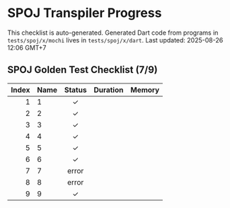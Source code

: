 # SPOJ Transpiler Progress

This checklist is auto-generated.
Generated Dart code from programs in `tests/spoj/x/mochi` lives in `tests/spoj/x/dart`.
Last updated: 2025-08-26 12:06 GMT+7

## SPOJ Golden Test Checklist (7/9)
| Index | Name | Status | Duration | Memory |
|------:|------|:-----:|---------:|-------:|
| 1 | 1 | ✓ |  |  |
| 2 | 2 | ✓ |  |  |
| 3 | 3 | ✓ |  |  |
| 4 | 4 | ✓ |  |  |
| 5 | 5 | ✓ |  |  |
| 6 | 6 | ✓ |  |  |
| 7 | 7 | error |  |  |
| 8 | 8 | error |  |  |
| 9 | 9 | ✓ |  |  |
